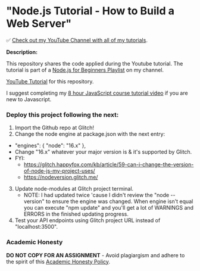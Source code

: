 # "Node.js Tutorial - How to Build a Web Server"

✅ [Check out my YouTube Channel with all of my tutorials](https://www.youtube.com/DaveGrayTeachesCode).

**Description:**

This repository shares the code applied during the Youtube tutorial. The tutorial is part of a [Node.js for Beginners Playlist](https://www.youtube.com/playlist?list=PL0Zuz27SZ-6PFkIxaJ6Xx_X46avTM1aYw) on my channel.  

[YouTube Tutorial](https://youtu.be/3ZAKY-CDKog) for this repository.

I suggest completing my [8 hour JavaScript course tutorial video](https://youtu.be/EfAl9bwzVZk) if you are new to Javascript.

### Deploy this project following the next:

1. Import the Github repo at Glitch!
2. Change the node engine at package.json with the next entry:
  - "engines": { "node": "16.x" }, 
  - Change "16.x" whatever your major version is & it's supported by Glitch.
  - FYI:
    - https://glitch.happyfox.com/kb/article/59-can-i-change-the-version-of-node-js-my-project-uses/
    - https://nodeversion.glitch.me/
3. Update node-modules at Glitch project terminal.
   - NOTE: I had updated twice 'cause I didn't review the "node --version" to ensure the engine was changed. When engine isn't equal you can execute "npm update" and you'll get a lot of WARNINGS and ERRORS in the finished updating progress.
4. Test your API endpoints using Glitch project URL instead of "localhost:3500".

### Academic Honesty

**DO NOT COPY FOR AN ASSIGNMENT** - Avoid plagiargism and adhere to the spirit of this [Academic Honesty Policy](https://www.freecodecamp.org/news/academic-honesty-policy/).
